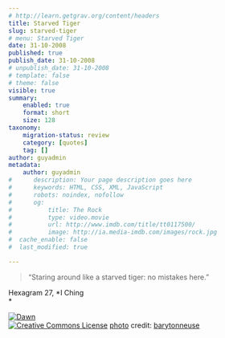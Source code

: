 ```yaml
---
# http://learn.getgrav.org/content/headers
title: Starved Tiger
slug: starved-tiger
# menu: Starved Tiger
date: 31-10-2008
published: true
publish_date: 31-10-2008
# unpublish_date: 31-10-2008
# template: false
# theme: false
visible: true
summary:
    enabled: true
    format: short
    size: 128
taxonomy:
    migration-status: review
    category: [quotes]
    tag: []
author: guyadmin
metadata:
    author: guyadmin
#      description: Your page description goes here
#      keywords: HTML, CSS, XML, JavaScript
#      robots: noindex, nofollow
#      og:
#          title: The Rock
#          type: video.movie
#          url: http://www.imdb.com/title/tt0117500/
#          image: http://ia.media-imdb.com/images/rock.jpg
#  cache_enable: false
#  last_modified: true

---
```


> “Staring around like a starved tiger: no mistakes here.”

Hexagram 27, *I Ching  
*

[![Dawn](http://farm1.static.flickr.com/36/98044848_20810b2f7e.jpg)](http://www.flickr.com/photos/55384811@N00/98044848/ "Dawn")  
[![Creative Commons License](https://2018.guyjames.com/wp-content/plugins/photo-dropper/images/cc.png)](http://creativecommons.org/licenses/by-nc/2.0/ "Attribution-NonCommercial License") [photo](http://www.photodropper.com/photos/) credit: [barytonneuse](http://www.flickr.com/photos/55384811@N00/98044848/ "barytonneuse")

